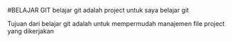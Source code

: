#BELAJAR GIT
belajar git adalah project untuk saya belajar git

Tujuan dari belajar git adalah untuk mempermudah manajemen file project yang dikerjakan
